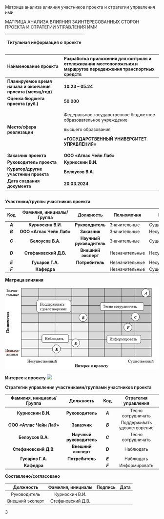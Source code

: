 ﻿Матрица анализа влияния участников проекта и стратегии управления ими

МАТРИЦА АНАЛИЗА ВЛИЯНИЯ ЗАИНТЕРЕСОВАННЫХ СТОРОН ПРОЕКТА И СТРАТЕГИИ УПРАВЛЕНИЯ ИМИ

|<p>**Титульная информация о проекте**</p><p></p>|
| :-: |

|**Наименование проекта**|**Разработка приложения для контроля и отслеживания местоположения и маршрутов передвижения транспортных средств**|
| :- | :- |
|**Планируемое время начала и окончания проекта (месяц/год)**|**10.23 – 05.24**|
|**Оценка бюджета проекта (руб.)**|**50 000**|
|**Место/сфера реализации**|<p>Федеральное государственное бюджетное образовательное учреждение</p><p>высшего образования</p><p>**«ГОСУДАРСТВЕННЫЙ УНИВЕРСИТЕТ УПРАВЛЕНИЯ»**</p>|
|**Заказчик проекта**|**ООО «Атлас Чейн Лаб»**|
|**Руководитель проекта**|**Курноскин  В.И.**|
|**Куратор/другие участники проекта**|**Белоусов В.А.**|
|**Дата создания документа**|**20.03.2024**|

||
| :-: |




**Участники/группы участников проекта**

|**Код**|**Фамилия, инициалы/Группа** |**Должность**|**Полномочия**|**Интерес**|
| :-: | :-: | :-: | - | - |
|***A***|**Курноскин В.И.**|**Руководитель**|Значительные|Существенный|
|***B***|**ООО** **«Атлас Чейн Лаб»**|**Заказчик**|Значительные|Несущественный|
|***C***|**Белоусов В.А.**|**Научный руководитель**|Значительные|Существенный|
|***D*** |**Стефановский Д.В.**|**Внешний эксперт**|Незначительные|Несущественный|
|***E***|**Гусаров Г.А.**|**Потребитель**|Незначительные|Несущественный|
|***F***|**Кафедра**||Незначительные|Существенный|











**Матрица влияния**

![image](https://github.com/GROUL46/progect_pract_dz/blob/7fe3ea02a7529a99c13f25d4ccebeeac3f186c18/image.png)

**Интерес к проекту**
![](1_3_image011.png)



**Стратегии управления участниками/группами участников проекта**

|**Фамилия, инициалы/Группа** |**Должность**|**Код**|**Стратегия управления**|
| :-: | :-: | :-: | :-: |
|**Курноскин В.И.**|**Руководитель**|***A***|Тесно сотрудничать|
|**ООО** **«Атлас Чейн Лаб»**|**Заказчик**|***B***|Поддерживать удовлетворение|
|**Белоусов В.А.**|**Научный руководитель**|***C***|Тесно сотрудничать|
|**Стефановский Д.В.**|**Внешний эксперт**|***D***|Наблюдать|
|**Гусаров Г.А.**|**Потребитель**|***E***|Наблюдать|
|**Кафедра**||***F***|Информировать|







**Составлено/согласовано**

|**Должность**|**Фамилия, инициалы**|**Подпись**|**Дата**|
| :-: | :-: | :-: | :-: |
|Руководитель|Курноскин В.И.|||
|Внешний эксперт|Стефановский Д.В.|||

3


